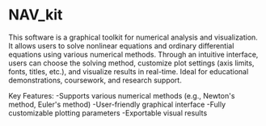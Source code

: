 # NAV_kit
This software is a graphical toolkit for numerical analysis and visualization. It allows users to solve nonlinear equations and ordinary differential equations using various numerical methods. Through an intuitive interface, users can choose the solving method, customize plot settings (axis limits, fonts, titles, etc.), and visualize results in real-time. Ideal for educational demonstrations, coursework, and research support.

Key Features:
  -Supports various numerical methods (e.g., Newton's method, Euler's method)
  -User-friendly graphical interface
  -Fully customizable plotting parameters
  -Exportable visual results

